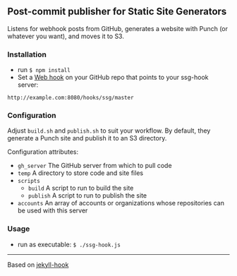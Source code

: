 ## Post-commit publisher for Static Site Generators

Listens for webhook posts from GitHub, generates a website with Punch (or whatever you want), and moves it to S3.

### Installation

- run `$ npm install`
- Set a [Web hook](https://help.github.com/articles/post-receive-hooks) on your GitHub repo that points to your ssg-hook server:
```
http://example.com:8080/hooks/ssg/master
```

### Configuration

Adjust `build.sh` and `publish.sh` to suit your workflow. By default, they generate a Punch site and publish it to an S3 directory.

Configuration attributes:

- `gh_server` The GitHub server from which to pull code
- `temp` A directory to store code and site files
- `scripts`
    - `build` A script to run to build the site
    - `publish` A script to run to publish the site
- `accounts` An array of accounts or organizations whose repositories can be used with this server

### Usage

- run as executable: `$ ./ssg-hook.js`

---------------------------------------

Based on [jekyll-hook](https://github.com/developmentseed/jekyll-hook)